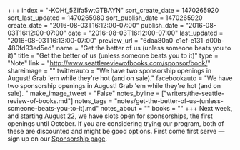+++
index = "-KOHf_5ZIfa5wtGTBAYN"
sort_create_date = 1470265920
sort_last_updated = 1470265980
sort_publish_date = 1470265920
create_date = "2016-08-03T16:12:00-07:00"
publish_date = "2016-08-03T16:12:00-07:00"
date = "2016-08-03T16:12:00-07:00"
last_updated = "2016-08-03T16:13:00-07:00"
preview_url = "6daa80a0-e1ef-e131-d00b-480fd93ed5ed"
name = "Get the better of us (unless someone beats you to it)"
title = "Get the better of us (unless someone beats you to it)"
type = "Note"
link = "http://www.seattlereviewofbooks.com/sponsor/book/"
shareimage = ""
twitterauto = "We have two sponsorship openings in August! Grab 'em while they're hot (and on sale)."
facebookauto = "We have two sponsorship openings in August! Grab 'em while they're hot (and on sale). "
make_image_tweet = "False"
notes_byline = ["writers/the-seattle-review-of-books.md"]
notes_tags = "notes/get-the-better-of-us-(unless-someone-beats-you-to-it).md"
notes_about = ""
books = ""
+++
Next week, and starting August 22, we have slots open for sponsorships, the first openings until October. If you are considering trying our program, both of these are discounted and might be good options. First come first serve &mdash; sign up on our [Sponsorship page](http://www.seattlereviewofbooks.com/sponsor/book/).